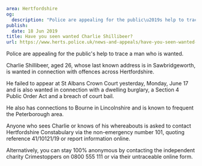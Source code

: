 ```yaml
area: Hertfordshire
og:
  description: "Police are appealing for the public\u2019s help to trace a man who is wanted."
publish:
  date: 18 Jun 2019
title: Have you seen wanted Charlie Shillibeer?
url: https://www.herts.police.uk/news-and-appeals/have-you-seen-wanted-charlie-shillibeer-0386a
```

Police are appealing for the public's help to trace a man who is wanted.

Charlie Shillibeer, aged 26, whose last known address is in Sawbridgeworth, is wanted in connection with offences across Hertfordshire.

He failed to appear at St Albans Crown Court yesterday, Monday, June 17 and is also wanted in connection with a dwelling burglary, a Section 4 Public Order Act and a breach of court bail.

He also has connections to Bourne in Lincolnshire and is known to frequent the Peterborough area.

Anyone who sees Charlie or knows of his whereabouts is asked to contact Hertfordshire Constabulary via the non-emergency number 101, quoting reference 41/10121/19 or report information online.

Alternatively, you can stay 100% anonymous by contacting the independent charity Crimestoppers on 0800 555 111 or via their untraceable online form.
